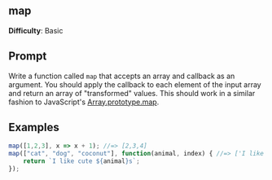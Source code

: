 ## map

**Difficulty**: Basic 

## Prompt

Write a function called `map` that accepts an array and callback as an argument. You should apply the callback to each element of the input array and return an array of "transformed" values. This should work in a similar fashion to JavaScript's [Array.prototype.map](https://developer.mozilla.org/en-US/docs/Web/JavaScript/Reference/Global_Objects/Array/map).

## Examples

```js 
map([1,2,3], x => x + 1); //=> [2,3,4]
map(["cat", "dog", "coconut"], function(animal, index) { //=> ['I like cute cats', 'I like cute dogs', 'I like cute coconuts']
    return `I like cute ${animal}s`;
});
```